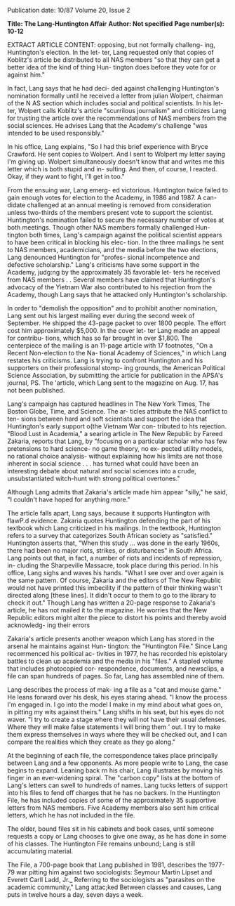 Publication date: 10/87
Volume 20, Issue 2

**Title: The Lang-Huntington Affair**
**Author: Not specified**
**Page number(s): 10-12**

EXTRACT ARTICLE CONTENT:
opposing, but not formally challeng-
ing, Huntington's election. In the let-
ter, Lang requested only that copies of 
Koblitz's article be distributed to all 
NAS members "so that they can get a 
better idea of the kind of thing Hun-
tington does before they vote for or 
against him." 


In fact, Lang says that he had deci-
ded against challenging Huntington's 
nomination formally until he received 
a letter from julian Wolpert, chairman 
of the N AS section which includes 
social and political scientists. In his let-
ter, Wolpert calls Koblitz's article 
"scurrilous journalism" and criticizes 
Lang for trusting the article over the 
recommendations of NAS members 
from the social sciences. He advises 
Lang that the Academy's challenge 
"was intended to be used responsibly." 


In his office, Lang explains, "So I had 
this brief experience with Bryce 
Crawford. He sent copies to Wolpert. 
And I sent to Wolpert my letter saying 
I'm giving up. Wolpert simultaneously 
doesn't know that and writes me this 
letter which is both stupid and in-
sulting. And then, of course, I reacted. 
Okay, if they want to fight, I'll get in 
too." 


From the ensuing war, Lang emerg-
ed victorious. Huntington twice failed 
to gain enough votes for election to the 
Academy, in 1986 and 1987. A can-
didate challenged at an annual meeting 
is removed from consideration unless 
two-thirds of the members present vote 
to support the scientist. Huntington's 
nomination failed 
to secure the 
necessary number of votes at both 
meetings. Though other NAS 
members formally challenged Hun-
tington both times, Lang's campaign 
against the political scientist appears to 
have been critical in blocking his elec-
tion. In the three mailings he sent to 
NAS members, academicians, and the 
media before the two elections, Lang 
denounced Huntington for "profes-
sional incompetence and defective 
scholarship." Lang's criticisms have 
some support in the Academy, judg:ng 
by the approximately 35 favorable let-
ters he received from NAS members . . 
Several members have claimed that 
Huntington's advocacy of the Yietnam 
War also contributed to his rejection 
from the Academy, though Lang says 
that he attacked only Huntington's 
scholarship. 


In order to "demolish the opposition" 
and to prohibit another nomination, 
Lang sent out his largest mailing ever 
during the second week of September. 
He shipped the 43-page packet to 
over 1800 people. The effort cost him 
approximately $5,000. In the cover let-
ter Lang made an appeal for contribu-
tions, which has so far brought in over 
$1,800. The centerpiece of the mailing 
is an 11-page article with 17 footnotes, 
"On a Recent Non-election to the Na-
tional Academy of Sciences," in which 
Lang restates his criticisms. Lang is 
trying to confront Huntington and his 
supporters on their professional stomp-
ing grounds, the American Political 
Science Association, by submitting the 
article for publication in the APSA's 
journal, PS. The 'article, which Lang 
sent to the magazine on Aug. 17, has 
not been published. 


Lang's campaign has captured 
headlines in The New York Times, The 
Boston Globe, Time, and Science. The ar-
ticles attribute the NAS conflict to ten-
sions between hard and soft scientists 
and support the idea that Huntington's 
early support o(the Vietnam War con-
tributed to hts rejection. "Blood Lust in 
Academia," a searing article in The 
New Republic by Fareed Zakaria, reports 
that Lang, by "focusing on a particular 
scholar who has few pretensions to 
hard science- no game theory, no ex-
pected utility models, no rational 
choice analysis- without explaining 
how his limits are not those inherent in 
social science . . . has turned what 
could have been an interesting debate 
about natural and social sciences into a 
crude, unsubstantiated witch-hunt 
with strong political overtones." 


Although Lang admits that Zakaria's 
article made him appear "silly," he 
said, "I couldn't have hoped for 
anything more." 


The 
article 
falls apart, Lang 
says, because it supports Huntington 
with flawP.d evidence. Zakaria quotes 
Huntington defending the part of his 
textbook which Lang criticized in his 
mailings. In the textbook, Huntington 
refers to a survey that categorizes 
South African society as "satisfied." 
Huntington asserts that, "When this 
study ... was done in the early 1960s, 
there had been no major riots, strikes, 
or disturbances" in South Africa. Lang 
points out that, in fact, a number of 
riots and incidents of repression, in-
cluding the Sharpeville Massacre, took 
place during this period. In his office, 
Lang sighs and waves his hands. 
"What I see over and over again is the 
same pattern. Of course, Zakaria and 
the editors of The New Republic would 
not have printed this imbecility if the 
pattern of their thinking wasn't 
directed along [these lines]. It didn't 
occur to them to go to the library to 
check it out." Though Lang has written 
a 20-page response to Zakaria's article, 
he has not mailed it to the magazine. 
He worries that the New Republic editors 
might alter the piece to distort his 
points and thereby avoid acknowledg-
ing their errors 


Zakaria's article presents another 
weapon which Lang has stored in the 
arsenal he maintains against Hun-
tington: the "Huntington File." Since 
Lang recommenced his political ac-
tivities in 1977, he has recorded his 
epistolary battles to clean up academia 
and the media in his "files." A stapled 
volume that includes photocopied cor-
respondence, documents, 
and 
newsclips, a file can span hundreds of 
pages. So far, Lang has assembled 
nine of them. 


Lang describes the process of mak-
ing a file as a "cat and mouse game." 
He leans forward over his desk, his 
eyes staring ahead. "I know the process 
I'm engaged in. I go into the model I 
make in my mind about what goes on, 
in pitting my wits against theirs." Lang 
shifts in his seat, but his eyes do not 
waver. "I try to create a stage where 
they will not have their usual defenses. 
Where they will make false statements 
I will bring them ' out. I try to make 
them express themselves in ways where 
they will be checked out, and I can 
compare the realities which they create 
as they go along." 


At the beginning of each file, the 
correspondence takes place principally 
between Lang and a few opponents. As 
more people write to Lang, the case 
begins to expand. Leaning back rn his 
chair, Lang illustrates by moving his 
finger in an ever-widening spiral. The 
"carbon copy" lists at the bottom of 
Lang's letters can swell to hundreds of 
names. Lang tucks letters of support 
into his files to fend off charges that he 
has no backers. In the Huntington 
File, he has included copies of some of 
the approximately 35 supportive letters 
from NAS members. Five Academy 
members also sent him critical letters, 
which he has not included in the file. 


The older, bound files sit in his 
cabinets and book cases, until someone 
requests a copy or Lang chooses to give 
one away, as he has done in some of his 
classes. The Huntington File remains 
unbound; Lang is still accumulating 
material. 


The File, a 700-page book that Lang 
published in 
1981, 
describes 
the 
1977-79 war pitting him against two 
sociologists: Seymour Martin Lipset 
and Everett Carll Ladd, Jr._ Referring 
to the sociologists as "parasites on the 
academic community," Lang attac;ked
Between classes and causes, Lang puts in twelve hours a day, seven days 
a week.